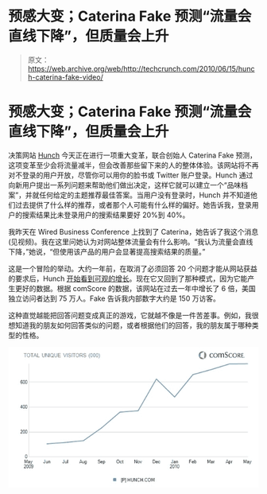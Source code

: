 # 预感大变；Caterina Fake 预测“流量会直线下降”，但质量会上升

> 原文：<https://web.archive.org/web/http://techcrunch.com/2010/06/15/hunch-caterina-fake-video/>

# 预感大变；Caterina Fake 预测“流量会直线下降”，但质量会上升

决策网站 [Hunch](https://web.archive.org/web/20230330194902/http://hunch.com/) 今天正在进行一项重大变革，联合创始人 Caterina Fake 预测，这项变革至少会将流量减半，但会改善那些留下来的人的整体体验。该网站将不再对不登录的用户开放，尽管你可以用你的脸书或 Twitter 账户登录。Hunch 通过向新用户提出一系列问题来帮助他们做出决定，这样它就可以建立一个“品味档案”，并就任何给定的主题推荐最佳答案。当用户没有登录时，Hunch 并不知道他们过去提供了什么样的推荐，或者那个人可能有什么样的偏好。她告诉我，登录用户的搜索结果比未登录用户的搜索结果要好 20%到 40%。

我昨天在 Wired Business Conference 上找到了 Caterina，她告诉了我这个消息(见视频)。我在这里问她认为对网站整体流量会有什么影响。“我认为流量会直线下降，”她说，“但使用该产品的用户会显著提高搜索结果的质量。”

这是一个冒险的举动。大约一年前，在取消了必须回答 20 个问题才能从网站获益的要求后，Hunch [开始看到可观的增长](https://web.archive.org/web/20230330194902/https://techcrunch.com/2009/12/20/hunch-sprint/)。现在它又回到了那种模式，因为它能产生更好的数据。根据 comScore 的数据，该网站在过去一年中增长了 6 倍，美国独立访问者达到 75 万人。Fake 告诉我内部数字大约是 150 万访客。

这种直觉越能把回答问题变成真正的游戏，它就越不像是一件苦差事。例如，我很想知道我的朋友如何回答类似的问题，或者根据他们的回答，我的朋友属于哪种类型的性格。

![](img/af07e3164265754e89d2750750dee3e6.png)